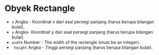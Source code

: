 # Obyek Rectangle

* `x` Angka - Koordinat x dari asal persegi panjang (harus berupa bilangan bulat).
* `y` Angka- Koordinat y dari asal persegi panjang (harus berupa bilangan bulat).
* `width` Number - The width of the rectangle (must be an integer).
* ` height` Angka - Tinggi persegi panjang (harus berupa bilangan bulat).
